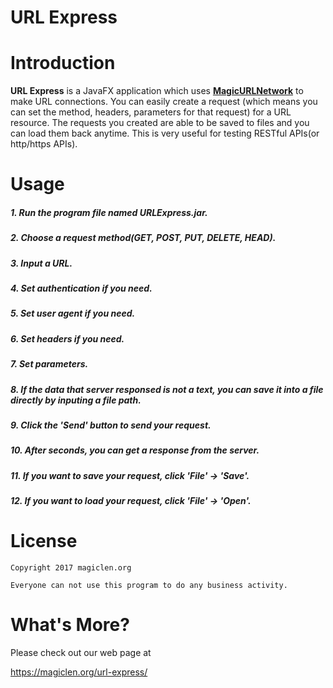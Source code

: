 URL Express
=================================

# Introduction

**URL Express** is a JavaFX application which uses [**MagicURLNetwork**](https://github.com/magiclen/MagicURLNetwork "MagicURLNetwork") to make URL connections. You can easily create a request (which means you can set the method, headers, parameters for that request) for a URL resource. The requests you created are able to be saved to files and you can load them back anytime. This is very useful for testing RESTful APIs(or http/https APIs).

# Usage

##### 1. Run the program file named **URLExpress.jar**. #####
##### 2. Choose a request method(GET, POST, PUT, DELETE, HEAD). #####
##### 3. Input a URL. #####
##### 4. Set authentication if you need. #####
##### 5. Set user agent if you need. #####
##### 6. Set headers if you need. #####
##### 7. Set parameters. #####
##### 8. If the data that server responsed is not a text, you can save it into a file directly by inputing a file path. #####
##### 9. Click the 'Send' button to send your request. #####
##### 10. After seconds, you can get a response from the server. #####
##### 11. If you want to save your request, click 'File' -> 'Save'. #####
##### 12. If you want to load your request, click 'File' -> 'Open'. #####

# License

    Copyright 2017 magiclen.org

    Everyone can not use this program to do any business activity.

# What's More?

Please check out our web page at

https://magiclen.org/url-express/
